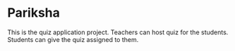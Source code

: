 # Pariksha
This is the quiz application project.
Teachers can host quiz for the students.
Students can give the quiz assigned to them.
